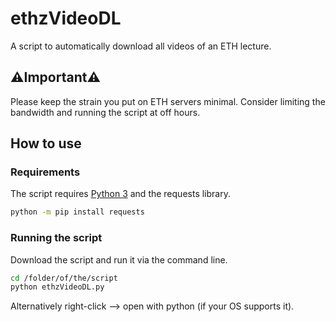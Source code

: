 # ethzVideoDL
A script to automatically download all videos of an ETH lecture.

## ⚠️Important⚠️
Please keep the strain you put on ETH servers minimal. Consider limiting the bandwidth and running the script at off hours.

## How to use
### Requirements
The script requires [Python 3](https://www.python.org/downloads/) and the requests library.
```bash
python -m pip install requests
```

### Running the script
Download the script and run it via the command line.
```bash
cd /folder/of/the/script
python ethzVideoDL.py
```
Alternatively right-click --> open with python (if your OS supports it).
